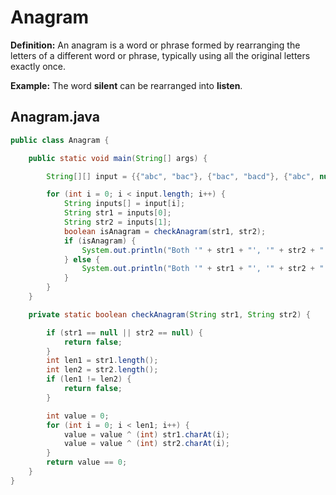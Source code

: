 # Anagram

**Definition:** An anagram is a word or phrase formed by rearranging the letters of a different word or phrase, 
typically using all the original letters exactly once.
    
**Example:** The word **silent** can be rearranged into **listen**.
    
## Anagram.java 

```java
public class Anagram {

    public static void main(String[] args) {

        String[][] input = {{"abc", "bac"}, {"bac", "bacd"}, {"abc", null}, {"listen", "silent"}};

        for (int i = 0; i < input.length; i++) {
            String inputs[] = input[i];
            String str1 = inputs[0];
            String str2 = inputs[1];
            boolean isAnagram = checkAnagram(str1, str2);
            if (isAnagram) {
                System.out.println("Both '" + str1 + "', '" + str2 + "' are Anagram(s)");
            } else {
                System.out.println("Both '" + str1 + "', '" + str2 + "' are not Anagram(s)");
            }
        }
    }

    private static boolean checkAnagram(String str1, String str2) {

        if (str1 == null || str2 == null) {
            return false;
        }
        int len1 = str1.length();
        int len2 = str2.length();
        if (len1 != len2) {
            return false;
        }

        int value = 0;
        for (int i = 0; i < len1; i++) {
            value = value ^ (int) str1.charAt(i);
            value = value ^ (int) str2.charAt(i);
        }
        return value == 0;
    }
}
```
